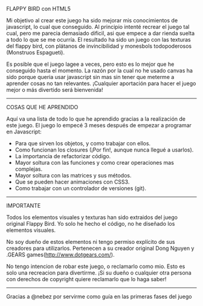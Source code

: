 FLAPPY BIRD con HTML5

Mi objetivo al crear este juego ha sido mejorar mis conocimientos de javascript, lo cual que conseguido. Al principio intenté recrear el juego tal cual, pero me parecia demasiado dificil, asi que empece a dar rienda suelta a todo lo que se me ocurría. El resultado ha sido un juego con las texturas del flappy bird, con plátanos de invincibilidad y monesbols todopoderosos (Monstruos  Espagueti). 

Es posible que el juego lagee a veces, pero esto es lo mejor que he conseguido hasta el momento. La razón por la cual no he usado canvas ha sido porque queria usar javascript sin mas sin tener que meterme a aprender cosas no tan relevantes. ¡Cualquier aportación para hacer el juego mejor o más divertido será bienvenida!


-------

COSAS QUE HE APRENDIDO

Aquí va una lista de todo lo que he aprendido gracias a la realización de este juego. El juego lo empecé 3 meses después de empezar a programar en Javascript:

- Para que sirven los objetos, y como trabajar con ellos.
- Como funcionan los closures (¡Por fin!, aunque nunca llegué a usarlos).
- La importancia de refactorizar código.
- Mayor soltura con las funciones y como crear operaciones mas complejas.
- Mayor soltura con las matrices y sus métodos.
- Que se pueden hacer animaciones con CSS3.
- Como trabajar con un controlador de versiones (git).



------

IMPORTANTE

Todos los elementos visuales y texturas han sido extraidos del juego original Flappy Bird. Yo solo he hecho el código, no he diseñado los elementos visuales. 

No soy dueño de estos elementos ni tengo permiso explícito de sus creadores para utilizarlos. Pertenecen a su creador original Dong Nguyen y .GEARS games(http://www.dotgears.com/).

No tengo intencion de robar este juego, o reclamarlo como mio. Esto es solo una recreacion para divertirme. ¡Si su dueño o cualquier otra persona con derechos de copyright quiere reclamarlo que lo haga saber!


------

Gracias a @nebez por servirme como guía en las primeras fases del juego